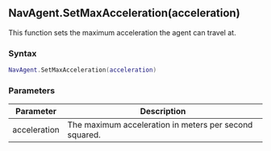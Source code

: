 ## NavAgent.SetMaxAcceleration(acceleration)

This function sets the maximum acceleration the agent can travel at.

### Syntax

```lua
NavAgent.SetMaxAcceleration(acceleration)
```

### Parameters

| Parameter    | Description                                                 |
|--------------|-------------------------------------------------------------|
| acceleration | The maximum acceleration in meters per second squared.      |